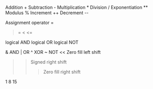 <!-- QUESTION 1 -->

<!-- Arithmetic Operators -->

Addition  +
Subtraction -
Multiplication *
Division /
Exponentiation **
Modulus %
Increment ++
Decrement --

<!-- Assignment Operators -->
Assignment operator =

<!-- Comparison Operators -->

>
>=
<
<=

<!-- logical operator -->
logical AND
logical OR
logical NOT


<!-- Bitwise Operators -->
& AND
| OR
^ XOR
~ NOT
<<	Zero fill left shift
>>	Signed right shift
>>>	Zero fill right shift

<!-- QUESTION 2 -->





<!-- QUESTION 4 -->
1
8
15